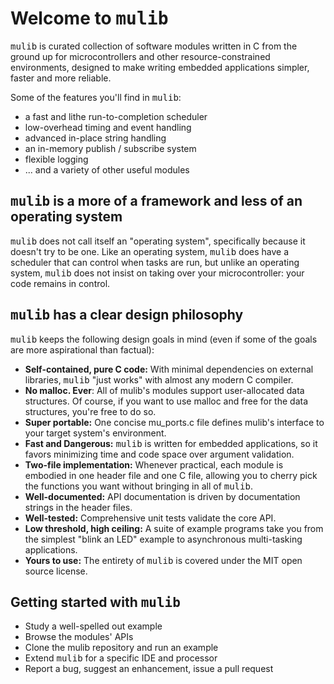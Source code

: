 # Welcome to <tt>mulib</tt>
<tt>mulib</tt> is curated collection of software modules written in C from the
ground up for microcontrollers and other resource-constrained environments,
designed to make writing embedded applications simpler, faster and more reliable.

Some of the features you'll find in <tt>mulib</tt>:

* a fast and lithe run-to-completion scheduler
* low-overhead timing and event handling
* advanced in-place string handling
* an in-memory publish / subscribe system
* flexible logging
* ... and a variety of other useful modules

## <tt>mulib</tt> is a more of a framework and less of an operating system
<tt>mulib</tt> does not call itself an "operating system", specifically because
it doesn't try to be one.  Like an operating system, <tt>mulib</tt> does have a
scheduler that can control when tasks are run, but unlike an operating system,
<tt>mulib</tt> does not insist on taking over your microcontroller: your code
remains in control.  

## <tt>mulib</tt> has a clear design philosophy

<tt>mulib</tt> keeps the following design goals in mind (even if some of the
goals are more aspirational than factual):

* **Self-contained, pure C code:** With minimal dependencies on external
  libraries, <tt>mulib</tt> "just works" with almost any modern C compiler.
* **No malloc. Ever**: All of mulib's modules support user-allocated data
  structures.  Of course, if you want to use malloc and free for the data
  structures, you're free to do so.
* **Super portable:** One concise mu_ports.c file defines mulib's interface
  to your target system's environment.
* **Fast and Dangerous:** <tt>mulib</tt> is written for embedded applications,
  so it favors minimizing time and code space over argument validation.
* **Two-file implementation:** Whenever practical, each module is embodied in
  one header file and one C file, allowing you to cherry pick the functions you
  want without bringing in all of <tt>mulib</tt>.
* **Well-documented:** API documentation is driven by documentation strings
  in the header files.
* **Well-tested:** Comprehensive unit tests validate the core API.
* **Low threshold, high ceiling:** A suite of example programs take you from the
  simplest "blink an LED" example to asynchronous multi-tasking applications.
* **Yours to use:** The entirety of <tt>mulib</tt> is covered under the MIT
  open source license.

## Getting started with <tt>mulib</tt>

* Study a well-spelled out example
* Browse the modules' APIs
* Clone the mulib repository and run an example
* Extend <tt>mulib</tt> for a specific IDE and processor
* Report a bug, suggest an enhancement, issue a pull request
